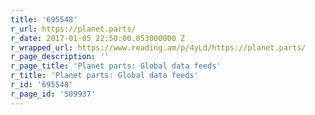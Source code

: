 ```yaml
---
title: '695548'
r_url: https://planet.parts/
r_date: 2017-01-05 22:50:00.053000000 Z
r_wrapped_url: https://www.reading.am/p/4yLd/https://planet.parts/
r_page_description: ''
r_page_title: 'Planet parts: Global data feeds'
r_title: 'Planet parts: Global data feeds'
r_id: '695548'
r_page_id: '509937'
---
```


